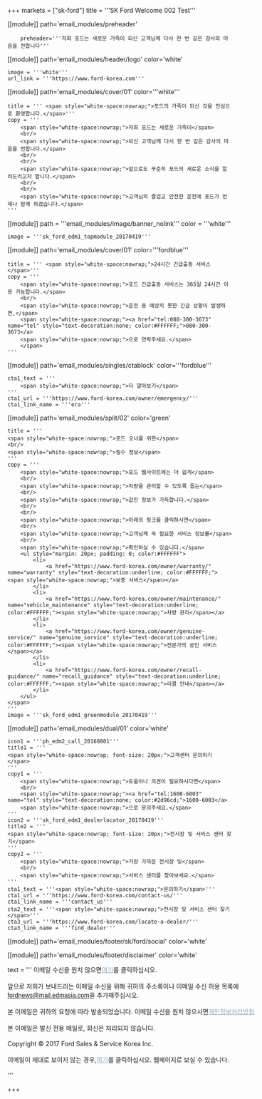 +++
markets = ["sk-ford"]
title = '''SK Ford Welcome 002 Test'''

[[module]]
path='email_modules/preheader'

		preheader='''저희 포드는 새로운 가족이 되신 고객님께 다시 한 번 깊은 감사의 마음을 전합니다'''

[[module]]
path='email_modules/header/logo'
color='white'

	image = '''white'''
	url_link = '''https://www.ford-korea.com'''

[[module]]
path='email_modules/cover/01'
color='''white'''

    title = ''' <span style="white-space:nowrap;">포드의 가족이 되신 것을 진심으로 환영합니다.</span>'''
	copy = '''
        <span style="white-space:nowrap;">저희 포드는 새로운 가족이</span>
        <br/>
        <span style="white-space:nowrap;">되신 고객님께 다시 한 번 깊은 감사의 마음을 전합니다.</span>
        <br/>
        <br/>
        <span style="white-space:nowrap;">앞으로도 꾸준히 포드의 새로운 소식을 알려드리고자 합니다.</span>
        <br/>
        <br/>
        <span style="white-space:nowrap;">고객님의 즐겁고 안전한 운전에 포드가 언제나 함께 하겠습니다.</span>
    '''

[[module]]
path = '''email_modules/image/banner_nolink'''
color = '''white'''

	image = '''sk_ford_edm1_topmodule_20170419'''

[[module]]
path='email_modules/cover/01'
color='''fordblue'''

	title = ''' <span style="white-space:nowrap;">24시간 긴급출동 서비스</span>'''
	copy = '''
        <span style="white-space:nowrap;">포드 긴급출동 서비스는 365일 24시간 이용 가능합니다.</span>
        <br/>
        <span style="white-space:nowrap;">운전 중 예상치 못한 긴급 상황이 발생하면,</span>
        <span style="white-space:nowrap;"><a href="tel:080-300-3673" name="tel" style="text-decoration:none; color:#FFFFFF;">080-300-3673</a>
        <span style="white-space:nowrap;">으로 연락주세요.</span>
        </span>
    '''

[[module]]
path='email_modules/singles/ctablock'
color='''fordblue'''

	cta1_text = '''
        <span style="white-space:nowrap;">더 알아보기</span>
    '''
	cta1_url = '''https://www.ford-korea.com/owner/emergency/'''
	cta1_link_name = '''era'''

[[module]]
path='email_modules/split/02'
color='green'

	title = '''
    <span style="white-space:nowrap;">포드 오너를 위한</span>
    <br/>
    <span style="white-space:nowrap;">필수 정보</span>
    '''
	copy = '''
        <span style="white-space:nowrap;">포드 웹사이트에는 더 쉽게</span>
        <br/>
        <span style="white-space:nowrap;">차량을 관리할 수 있도록 돕는</span>
        <br/>
        <span style="white-space:nowrap;">값진 정보가 가득합니다.</span>
        <br/>
        <br/>
        <span style="white-space:nowrap;">아래의 링크를 클릭하시면</span>
        <br/>
        <span style="white-space:nowrap;">고객님께 꼭 필요한 서비스 정보를</span>
        <br/>
        <span style="white-space:nowrap;">확인하실 수 있습니다.</span>
    	<ul style="margin: 20px; padding: 0; color:#FFFFFF">
    		<li>
                <a href="https://www.ford-korea.com/owner/warranty/" name="warranty" style="text-decoration:underline; color:#FFFFFF;"><span style="white-space:nowrap;">보증 서비스</span></a>
            </li>
    		<li>
                <a href="https://www.ford-korea.com/owner/maintenance/" name="vehicle_maintenance" style="text-decoration:underline; color:#FFFFFF;"><span style="white-space:nowrap;">차량 관리</span></a>
            </li>
    		<li>
                <a href="https://www.ford-korea.com/owner/genuine-service/" name="genuine_service" style="text-decoration:underline; color:#FFFFFF;"><span style="white-space:nowrap;">전문가의 공인 서비스</span></a>
            </li>
    		<li>
                <a href="https://www.ford-korea.com/owner/recall-guidance/" name="recall_guidance" style="text-decoration:underline; color:#FFFFFF;"><span style="white-space:nowrap;">리콜 안내</span></a>
            </li>
    	</ul>
    </span>
    '''
	image = '''sk_ford_edm1_greenmodule_20170419'''

[[module]]
path='email_modules/dual/01'
color='white'

	icon1 = '''ph_edm2_call_20160801'''
	title1 = '''
    <span style="white-space:nowrap; font-size: 20px;">고객센터 문의하기</span>
    '''
	copy1 = '''
        <span style="white-space:nowrap;">도움이나 의견이 필요하시다면</span>
        <br/>
        <span style="white-space:nowrap;"><a href="tel:1600-6003" name="tel" style="text-decoration:none; color:#2d96cd;">1600-6003</a>
        <span style="white-space:nowrap;">으로 문의주세요.</span>
    '''
	icon2 = '''sk_ford_edm1_dealerlocator_20170419'''
	title2 = '''
    <span style="white-space:nowrap; font-size: 20px;">전시장 및 서비스 센터 찾기</span>
    '''
	copy2 = '''
        <span style="white-space:nowrap;">가장 가까운 전시장 및</span>
        <br/>
        <span style="white-space:nowrap;">서비스 센터를 찾아보세요.</span>
    '''
	cta1_text = '''<span style="white-space:nowrap;">문의하기</span>'''
	cta1_url = '''https://www.ford-korea.com/contact-us/'''
	cta1_link_name = '''contact_us'''
	cta2_text = '''<span style="white-space:nowrap;">전시장 및 서비스 센터 찾기</span>'''
	cta3_url = '''https://www.ford-korea.com/locate-a-dealer/'''
	cta3_link_name = '''find_dealer'''

[[module]]
path='email_modules/footer/sk/ford/social'
color='white'

[[module]]
path='email_modules/footer/disclaimer'
color='white'

text = '''
<span style="white-space:nowrap;">이메일 수신을 원치 않으면<a href="<%unsubscribe_link_text%>" style="color:#91a4b1; text-decoration:underline">여기</a>를 클릭하십시오.</span>
<br/>
<br/>
<span style="white-space:nowrap;">앞으로 저희가 보내드리는 이메일 수신을 위해 귀하의 주소록이나 이메일 수신 허용 목록에</span>
<br/>
<span style="font-family:'Nanum Gothic',Malgun Gothic,sans-serif; text-decoration:underline; color:#ffffff;">fordnews@mail.edmasia.com</span>을 추가해주십시오.</span>
<br/>
<br/>
<span style="white-space:nowrap;">본 이메일은 귀하의 요청에 따라 발송되었습니다. 이메일 수신을 원치 않으시면<a href="https://www.ford-korea.com/privacy/" name="privacy" style="text-decoration:underline; color:#91a4b1;">개인정보처리방침</a></span> 
<br />
<br/>
<span style="white-space:nowrap;">본 이메일은 발신 전용 메일로, 회신은 처리되지 않습니다.</span> 
<br/>
<br/>
<span style="white-space:nowrap;">Copyright © 2017 Ford Sales & Service Korea Inc.</span>
<br/>
<br/>
<span style="white-space:nowrap;">이메일이 제대로 보이지 않는 경우,<span class="mobile-display-block"></span><a href="<%syslink_message_read url='/public/read_message.jsp'%>" style="color:#91a4b1; text-decoration:underline">여기</a>를 클릭하십시오. 웹페이지로 보실 수 있습니다.</span>
<br/>
<br/>
'''

+++